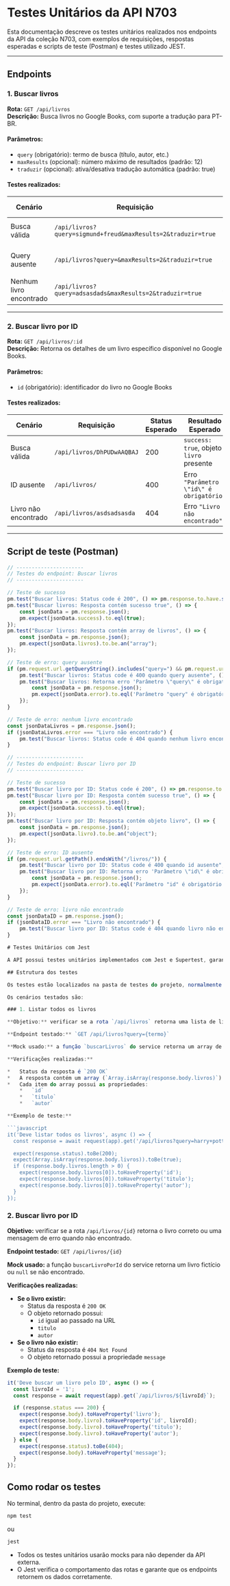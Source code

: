 # Testes Unitários da API N703

Esta documentação descreve os testes unitários realizados nos endpoints da API da coleção N703, com exemplos de requisições, respostas esperadas e scripts de teste (Postman) e testes utilizado JEST.

---

## Endpoints

### 1. Buscar livros
**Rota:** `GET /api/livros`  
**Descrição:** Busca livros no Google Books, com suporte a tradução para PT-BR.  

#### Parâmetros:
- `query` (obrigatório): termo de busca (título, autor, etc.)  
- `maxResults` (opcional): número máximo de resultados (padrão: 12)  
- `traduzir` (opcional): ativa/desativa tradução automática (padrão: true)  

#### Testes realizados:

| Cenário | Requisição | Status Esperado | Resultado Esperado | Print |
|---------|-----------|----------------|------------------|-------|
| Busca válida | `/api/livros?query=sigmund+freud&maxResults=2&traduzir=true` | 200 | `success: true`, array de livros | ![Busca válida](busca_valida.png) |
| Query ausente | `/api/livros?query=&maxResults=2&traduzir=true` | 400 | Erro `"Parâmetro \"query\" é obrigatório"` | ![Query ausente](query_ausente.png) |
| Nenhum livro encontrado | `/api/livros?query=adsasdads&maxResults=2&traduzir=true` | 404 | Erro `"Livro não encontrado"` | ![Nenhum livro encontrado](nenhum_livro_encontrado.png) |




---

### 2. Buscar livro por ID
**Rota:** `GET /api/livros/:id`  
**Descrição:** Retorna os detalhes de um livro específico disponível no Google Books.  

#### Parâmetros:
- `id` (obrigatório): identificador do livro no Google Books  

#### Testes realizados:

| Cenário | Requisição | Status Esperado | Resultado Esperado |
|---------|-----------|----------------|------------------|
| Busca válida | `/api/livros/DhPUDwAAQBAJ` | 200 | `success: true`, objeto `livro` presente |
| ID ausente | `/api/livros/` | 400 | Erro `"Parâmetro \"id\" é obrigatório"` |
| Livro não encontrado | `/api/livros/asdsadsasda` | 404 | Erro `"Livro não encontrado"` |

---

## Script de teste (Postman)

```javascript
// ----------------------
// Testes do endpoint: Buscar livros
// ----------------------

// Teste de sucesso
pm.test("Buscar livros: Status code é 200", () => pm.response.to.have.status(200));
pm.test("Buscar livros: Resposta contém sucesso true", () => {
    const jsonData = pm.response.json();
    pm.expect(jsonData.success).to.eql(true);
});
pm.test("Buscar livros: Resposta contém array de livros", () => {
    const jsonData = pm.response.json();
    pm.expect(jsonData.livros).to.be.an("array");
});

// Teste de erro: query ausente
if (pm.request.url.getQueryString().includes("query=") && pm.request.url.getQueryString().endsWith("=")) {
    pm.test("Buscar livros: Status code é 400 quando query ausente", () => pm.response.to.have.status(400));
    pm.test("Buscar livros: Retorna erro 'Parâmetro \"query\" é obrigatório'", () => {
        const jsonData = pm.response.json();
        pm.expect(jsonData.error).to.eql('Parâmetro "query" é obrigatório');
    });
}

// Teste de erro: nenhum livro encontrado
const jsonDataLivros = pm.response.json();
if (jsonDataLivros.error === "Livro não encontrado") {
    pm.test("Buscar livros: Status code é 404 quando nenhum livro encontrado", () => pm.response.to.have.status(404));
}

// ----------------------
// Testes do endpoint: Buscar livro por ID
// ----------------------

// Teste de sucesso
pm.test("Buscar livro por ID: Status code é 200", () => pm.response.to.have.status(200));
pm.test("Buscar livro por ID: Resposta contém sucesso true", () => {
    const jsonData = pm.response.json();
    pm.expect(jsonData.success).to.eql(true);
});
pm.test("Buscar livro por ID: Resposta contém objeto livro", () => {
    const jsonData = pm.response.json();
    pm.expect(jsonData.livro).to.be.an("object");
});

// Teste de erro: ID ausente
if (pm.request.url.getPath().endsWith("/livros/")) {
    pm.test("Buscar livro por ID: Status code é 400 quando id ausente", () => pm.response.to.have.status(400));
    pm.test("Buscar livro por ID: Retorna erro 'Parâmetro \"id\" é obrigatório'", () => {
        const jsonData = pm.response.json();
        pm.expect(jsonData.error).to.eql('Parâmetro "id" é obrigatório');
    });
}

// Teste de erro: livro não encontrado
const jsonDataID = pm.response.json();
if (jsonDataID.error === "Livro não encontrado") {
    pm.test("Buscar livro por ID: Status code é 404 quando livro não encontrado", () => pm.response.to.have.status(404));
}

# Testes Unitários com Jest

A API possui testes unitários implementados com Jest e Supertest, garantindo que os endpoints funcionem corretamente sem depender de APIs externas.

## Estrutura dos testes

Os testes estão localizados na pasta de testes do projeto, normalmente `__tests__` ou próxima das rotas (`tests/livroRoutes.test.ts`).

Os cenários testados são:

### 1. Listar todos os livros

**Objetivo:** verificar se a rota `/api/livros` retorna uma lista de livros com as propriedades corretas.

**Endpoint testado:** `GET /api/livros?query={termo}`

**Mock usado:** a função `buscarLivros` do service retorna um array de livros fictícios.

**Verificações realizadas:**

*   Status da resposta é `200 OK`
*   A resposta contém um array (`Array.isArray(response.body.livros)`)
*   Cada item do array possui as propriedades:
    *   `id`
    *   `titulo`
    *   `autor`

**Exemplo de teste:**

```javascript
it('Deve listar todos os livros', async () => {
  const response = await request(app).get('/api/livros?query=harry+potter');

  expect(response.status).toBe(200);
  expect(Array.isArray(response.body.livros)).toBe(true);
  if (response.body.livros.length > 0) {
    expect(response.body.livros[0]).toHaveProperty('id');
    expect(response.body.livros[0]).toHaveProperty('titulo');
    expect(response.body.livros[0]).toHaveProperty('autor');
  }
});
```

### 2. Buscar livro por ID

**Objetivo:** verificar se a rota `/api/livros/{id}` retorna o livro correto ou uma mensagem de erro quando não encontrado.

**Endpoint testado:** `GET /api/livros/{id}`

**Mock usado:** a função `buscarLivroPorId` do service retorna um livro fictício ou `null` se não encontrado.

**Verificações realizadas:**

*   **Se o livro existir:**
    *   Status da resposta é `200 OK`
    *   O objeto retornado possui:
        *   `id` igual ao passado na URL
        *   `titulo`
        *   `autor`
*   **Se o livro não existir:**
    *   Status da resposta é `404 Not Found`
    *   O objeto retornado possui a propriedade `message`

**Exemplo de teste:**

```javascript
it('Deve buscar um livro pelo ID', async () => {
  const livroId = '1';
  const response = await request(app).get(`/api/livros/${livroId}`);

  if (response.status === 200) {
    expect(response.body).toHaveProperty('livro');
    expect(response.body.livro).toHaveProperty('id', livroId);
    expect(response.body.livro).toHaveProperty('titulo');
    expect(response.body.livro).toHaveProperty('autor');
  } else {
    expect(response.status).toBe(404);
    expect(response.body).toHaveProperty('message');
  }
});
```

## Como rodar os testes

No terminal, dentro da pasta do projeto, execute:

```bash
npm test
```

ou

```bash
jest
```

* Todos os testes unitários usarão mocks para não depender da API externa.
* O Jest verifica o comportamento das rotas e garante que os endpoints retornem os dados corretamente.